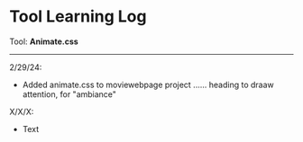 # Tool Learning Log

Tool: **Animate.css**

---

2/29/24:
* Added animate.css to moviewebpage project ...... heading to draaw attention, <span> for "ambiance"

X/X/X:
* Text


<!-- 
* Links you used today (websites, videos, etc)
* Things you tried, progress you made, etc
* Challenges, a-ha moments, etc
* Questions you still have
* What you're going to try next
-->
